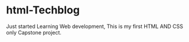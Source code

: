 # html-Techblog
Just started Learning Web development, This is my first HTML AND CSS only Capstone project.
